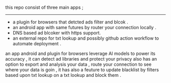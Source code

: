 this repo consist of three main apps ;	


---

- a plugin for browsers that detcted ads filter and  blcok .
- an android app with same futures by router your connection locally  .
- DNS based ad blcoker with  https support. 
- an external repo for txt lookup and possibly github action workflow to automate deployment .


  
an app android and plugin for browsers leverage AI models to power its accuracy , it can detect ad libraries and protect your privacy also has an option to export and analysis your data  , route your connection to see where your data is goin , it has also a feuture to update blacklist by filters based upon txt lookup on a txt lookup and block them .
